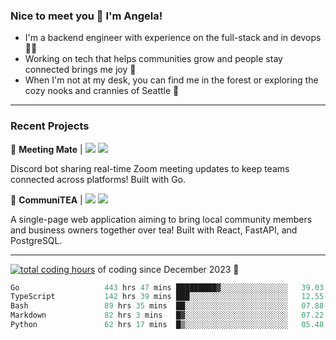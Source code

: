 ### Nice to meet you 👋 I'm Angela!

- I'm a backend engineer with experience on the full-stack and in devops 👩‍💻
- Working on tech that helps communities grow and people stay connected brings me joy 🤝
- When I'm not at my desk, you can find me in the forest or exploring the cozy nooks and crannies of Seattle 🧋

---

### Recent Projects

👾 **Meeting Mate** | [![](https://img.shields.io/badge/Code-violet.svg?style=flat-square)](https://github.com/angelajfisher/meeting-mate) [![](https://img.shields.io/badge/Site-violet.svg?style=flat-square)](https://angelajfisher.com/projects/meeting-mate)

Discord bot sharing real-time Zoom meeting updates to keep teams connected across platforms! Built with Go.

🍵 **CommuniTEA** | [![](https://img.shields.io/badge/Code-green.svg?style=flat-square)](https://gitlab.com/angelajfisher/communiTEA) [![](https://img.shields.io/badge/Demo-green.svg?style=flat-square)](https://angelajfisher.gitlab.io/communiTEA/)

A single-page web application aiming to bring local community members and business owners together over tea!  Built with React, FastAPI, and PostgreSQL.

---

<a href="https://wakatime.com/@018c1e94-8745-411f-aea1-f33be044d952"><img src="https://wakatime.com/badge/user/018c1e94-8745-411f-aea1-f33be044d952.svg?style=flat-square" alt="total coding hours" /></a> of coding since December 2023 🌊<br>
<!--START_SECTION:waka-->

```go
Go                   443 hrs 47 mins █████████▓░░░░░░░░░░░░░░░   39.03 %
TypeScript           142 hrs 39 mins ███░░░░░░░░░░░░░░░░░░░░░░   12.55 %
Bash                 89 hrs 35 mins  ██░░░░░░░░░░░░░░░░░░░░░░░   07.88 %
Markdown             82 hrs 3 mins   █▓░░░░░░░░░░░░░░░░░░░░░░░   07.22 %
Python               62 hrs 17 mins  █▒░░░░░░░░░░░░░░░░░░░░░░░   05.48 %
```

<!--END_SECTION:waka--> 
